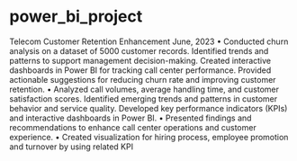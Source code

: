# power_bi_project

Telecom Customer Retention Enhancement 							 June, 2023 
•	Conducted churn analysis on a dataset of 5000 customer records. Identified trends and patterns to support management decision-making. Created interactive dashboards in Power BI for tracking call center performance. Provided actionable suggestions for reducing churn rate and improving customer retention. 
•	Analyzed call volumes, average handling time, and customer satisfaction scores. Identified emerging trends and patterns in customer behavior and service quality. Developed key performance indicators (KPIs) and interactive dashboards in Power BI.
•	Presented findings and recommendations to enhance call center operations and customer experience. 
•	Created visualization for hiring process, employee promotion and turnover by using related KPI

